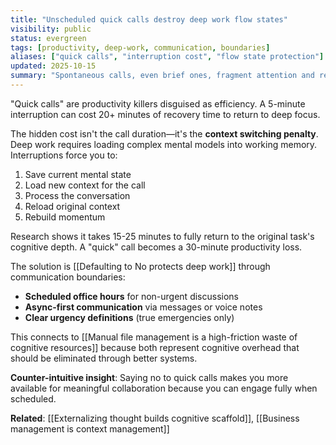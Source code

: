 ```yaml
---
title: "Unscheduled quick calls destroy deep work flow states"
visibility: public
status: evergreen
tags: [productivity, deep-work, communication, boundaries]
aliases: ["quick calls", "interruption cost", "flow state protection"]
updated: 2025-10-15
summary: "Spontaneous calls, even brief ones, fragment attention and require significant recovery time to return to focused work."
---
```


"Quick calls" are productivity killers disguised as efficiency. A 5-minute interruption can cost 20+ minutes of recovery time to return to deep focus.

The hidden cost isn't the call duration—it's the **context switching penalty**. Deep work requires loading complex mental models into working memory. Interruptions force you to:
1. Save current mental state
2. Load new context for the call
3. Process the conversation
4. Reload original context
5. Rebuild momentum

Research shows it takes 15-25 minutes to fully return to the original task's cognitive depth. A "quick" call becomes a 30-minute productivity loss.

The solution is [[Defaulting to No protects deep work]] through communication boundaries:
- **Scheduled office hours** for non-urgent discussions
- **Async-first communication** via messages or voice notes
- **Clear urgency definitions** (true emergencies only)

This connects to [[Manual file management is a high-friction waste of cognitive resources]] because both represent cognitive overhead that should be eliminated through better systems.

**Counter-intuitive insight**: Saying no to quick calls makes you more available for meaningful collaboration because you can engage fully when scheduled.

**Related**: [[Externalizing thought builds cognitive scaffold]], [[Business management is context management]]
